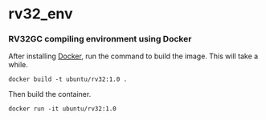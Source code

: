 # rv32_env
### RV32GC compiling environment using Docker

After installing [Docker](https://www.docker.com/), run the command to build the image.
This will take a while.

```
docker build -t ubuntu/rv32:1.0 .
```

Then build the container.
```
docker run -it ubuntu/rv32:1.0
```
